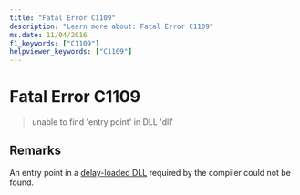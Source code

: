 ```yaml
---
title: "Fatal Error C1109"
description: "Learn more about: Fatal Error C1109"
ms.date: 11/04/2016
f1_keywords: ["C1109"]
helpviewer_keywords: ["C1109"]
---
```

# Fatal Error C1109

> unable to find 'entry point' in DLL 'dll'

## Remarks

An entry point in a [delay-loaded DLL](../../build/reference/linker-support-for-delay-loaded-dlls.md) required by the compiler could not be found.
